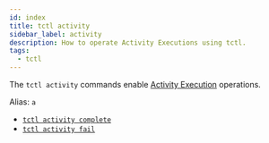 ```yaml
---
id: index
title: tctl activity
sidebar_label: activity
description: How to operate Activity Executions using tctl.
tags:
  - tctl
---
```


The `tctl activity` commands enable [Activity Execution](/concepts/what-is-an-activity-execution) operations.

Alias: `a`

- [`tctl activity complete`](/tctl/activity#complete)
- [`tctl activity fail`](/tctl/activity#fail)
